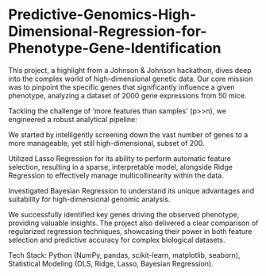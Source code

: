 # Predictive-Genomics-High-Dimensional-Regression-for-Phenotype-Gene-Identification
This project, a highlight from a Johnson & Johnson hackathon, dives deep into the complex world of high-dimensional genetic data. Our core mission was to pinpoint the specific genes that significantly influence a given phenotype, analyzing a dataset of 2000 gene expressions from 50 mice.

Tackling the challenge of 'more features than samples' (p>>n), we engineered a robust analytical pipeline:

We started by intelligently screening down the vast number of genes to a more manageable, yet still high-dimensional, subset of 200.

Utilized Lasso Regression for its ability to perform automatic feature selection, resulting in a sparse, interpretable model, alongside Ridge Regression to effectively manage multicollinearity within the data.

Investigated Bayesian Regression to understand its unique advantages and suitability for high-dimensional genomic analysis.

We successfully identified key genes driving the observed phenotype, providing valuable insights. The project also delivered a clear comparison of regularized regression techniques, showcasing their power in both feature selection and predictive accuracy for complex biological datasets.

Tech Stack: Python (NumPy, pandas, scikit-learn, matplotlib, seaborn), Statistical Modeling (OLS, Ridge, Lasso, Bayesian Regression).
